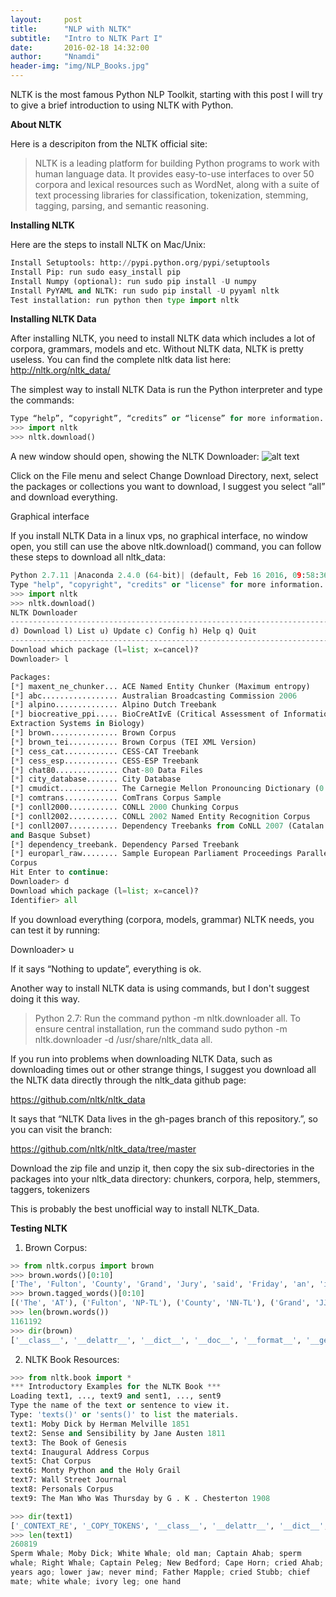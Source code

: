 ```yaml
---
layout:     post
title:      "NLP with NLTK"
subtitle:   "Intro to NLTK Part I"
date:       2016-02-18 14:32:00
author:     "Nnamdi"
header-img: "img/NLP_Books.jpg"
---
```


NLTK is the most famous Python NLP Toolkit, starting with this post I will try to give a brief introduction to using NLTK with Python.

**About NLTK**

Here is a descripiton from the NLTK official site:

> NLTK is a leading platform for building Python programs to work with human language data. It provides easy-to-use interfaces to over 50 corpora and lexical resources such as WordNet, along with a suite of text processing libraries for classification, tokenization, stemming, tagging, parsing, and semantic reasoning.

**Installing NLTK**

Here are the steps to install NLTK on Mac/Unix:

```python
Install Setuptools: http://pypi.python.org/pypi/setuptools
Install Pip: run sudo easy_install pip
Install Numpy (optional): run sudo pip install -U numpy
Install PyYAML and NLTK: run sudo pip install -U pyyaml nltk
Test installation: run python then type import nltk
```

**Installing NLTK Data**

After installing NLTK, you need to install NLTK data which includes a lot of corpora, grammars, models and etc. Without NLTK data, NLTK is pretty useless. You can find the complete nltk data list here: <http://nltk.org/nltk_data/>

The simplest way to install NLTK Data is run the Python interpreter and type the commands:

```python
Type “help”, “copyright”, “credits” or “license” for more information.
>>> import nltk
>>> nltk.download()
```

A new window should open, showing the NLTK Downloader:
![alt text](http://textminingonline.com/wp-content/uploads/2014/01/nltk_downloader_on_mac.png "NLTK Downloader")

Click on the File menu and select Change Download Directory, next, select the packages or collections you want to download, I suggest you select “all” and download everything.

Graphical interface

If you install NLTK Data in a linux vps, no graphical interface, no window open, you still can use the above nltk.download() command, you can follow these steps to download all nltk_data:

```python
Python 2.7.11 |Anaconda 2.4.0 (64-bit)| (default, Feb 16 2016, 09:58:36)
Type "help", "copyright", "credits" or "license" for more information.
>>> import nltk
>>> nltk.download()
NLTK Downloader
---------------------------------------------------------------------------
d) Download l) List u) Update c) Config h) Help q) Quit
---------------------------------------------------------------------------
Download which package (l=list; x=cancel)?
Downloader> l

Packages:
[*] maxent_ne_chunker... ACE Named Entity Chunker (Maximum entropy)
[*] abc................. Australian Broadcasting Commission 2006
[*] alpino.............. Alpino Dutch Treebank
[*] biocreative_ppi..... BioCreAtIvE (Critical Assessment of Information
Extraction Systems in Biology)
[*] brown............... Brown Corpus
[*] brown_tei........... Brown Corpus (TEI XML Version)
[*] cess_cat............ CESS-CAT Treebank
[*] cess_esp............ CESS-ESP Treebank
[*] chat80.............. Chat-80 Data Files
[*] city_database....... City Database
[*] cmudict............. The Carnegie Mellon Pronouncing Dictionary (0.6)
[*] comtrans............ ComTrans Corpus Sample
[*] conll2000........... CONLL 2000 Chunking Corpus
[*] conll2002........... CONLL 2002 Named Entity Recognition Corpus
[*] conll2007........... Dependency Treebanks from CoNLL 2007 (Catalan
and Basque Subset)
[*] dependency_treebank. Dependency Parsed Treebank
[*] europarl_raw........ Sample European Parliament Proceedings Parallel
Corpus
Hit Enter to continue:
Downloader> d
Download which package (l=list; x=cancel)?
Identifier> all
```

If you download everything (corpora, models, grammar) NLTK needs, you can test it by running:

Downloader> u

If it says “Nothing to update”, everything is ok.

Another way to install NLTK data is using commands, but I don't suggest doing it this way.

>Python 2.7: Run the command python -m nltk.downloader all. To ensure central installation, run the command sudo python -m nltk.downloader -d /usr/share/nltk_data all.

If you run into problems when downloading NLTK Data, such as downloading times out or other strange things, I suggest you download all the NLTK data directly through the nltk_data github page:

<https://github.com/nltk/nltk_data>

It says that “NLTK Data lives in the gh-pages branch of this repository.”, so you can visit the branch:

<https://github.com/nltk/nltk_data/tree/master>

Download the zip file and unzip it, then copy the six sub-directories in the packages into your nltk_data directory: chunkers, corpora, help, stemmers, taggers, tokenizers

This is probably the best unofficial way to install NLTK_Data.

**Testing NLTK**

1) Brown Corpus:

```python
>> from nltk.corpus import brown
>>> brown.words()[0:10]
['The', 'Fulton', 'County', 'Grand', 'Jury', 'said', 'Friday', 'an', 'investigation', 'of']
>>> brown.tagged_words()[0:10]
[('The', 'AT'), ('Fulton', 'NP-TL'), ('County', 'NN-TL'), ('Grand', 'JJ-TL'), ('Jury', 'NN-TL'), ('said', 'VBD'), ('Friday', 'NR'), ('an', 'AT'), ('investigation', 'NN'), ('of', 'IN')]
>>> len(brown.words())
1161192
>>> dir(brown)
['__class__', '__delattr__', '__dict__', '__doc__', '__format__', '__getattribute__', '__hash__', '__init__', '__module__', '__new__', '__reduce__', '__reduce_ex__', '__repr__', '__setattr__', '__sizeof__', '__str__', '__subclasshook__', '__weakref__', '_add', '_c2f', '_delimiter', '_encoding', '_f2c', '_file', '_fileids', '_get_root', '_init', '_map', '_para_block_reader', '_pattern', '_resolve', '_root', '_sent_tokenizer', '_sep', '_tag_mapping_function', '_word_tokenizer', 'abspath', 'abspaths', 'categories', 'encoding', 'fileids', 'open', 'paras', 'raw', 'readme', 'root', 'sents', 'tagged_paras', 'tagged_sents', 'tagged_words', 'words']
```

2) NLTK Book Resources:

```python
>>> from nltk.book import *
*** Introductory Examples for the NLTK Book ***
Loading text1, ..., text9 and sent1, ..., sent9
Type the name of the text or sentence to view it.
Type: 'texts()' or 'sents()' to list the materials.
text1: Moby Dick by Herman Melville 1851
text2: Sense and Sensibility by Jane Austen 1811
text3: The Book of Genesis
text4: Inaugural Address Corpus
text5: Chat Corpus
text6: Monty Python and the Holy Grail
text7: Wall Street Journal
text8: Personals Corpus
text9: The Man Who Was Thursday by G . K . Chesterton 1908

>>> dir(text1)
['_CONTEXT_RE', '_COPY_TOKENS', '__class__', '__delattr__', '__dict__', '__doc__', '__format__', '__getattribute__', '__getitem__', '__hash__', '__init__', '__len__', '__module__', '__new__', '__reduce__', '__reduce_ex__', '__repr__', '__setattr__', '__sizeof__', '__str__', '__subclasshook__', '__weakref__', '_collocations', '_context', '_num', '_vocab', '_window_size', 'collocations', 'common_contexts', 'concordance', 'count', 'dispersion_plot', 'findall', 'generate', 'index', 'name', 'plot', 'readability', 'similar', 'tokens', 'vocab']
>>> len(text1)
260819
Sperm Whale; Moby Dick; White Whale; old man; Captain Ahab; sperm
whale; Right Whale; Captain Peleg; New Bedford; Cape Horn; cried Ahab;
years ago; lower jaw; never mind; Father Mapple; cried Stubb; chief
mate; white whale; ivory leg; one hand
```
